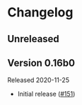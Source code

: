# Changelog

## Unreleased

## Version 0.16b0

Released 2020-11-25

- Initial release ([#151](https://github.com/open-telemetry/opentelemetry-python-contrib/pull/151))

